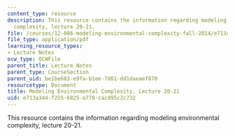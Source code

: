 ```yaml
---
content_type: resource
description: This resource contains the information regarding modeling environmental
  complexity, lecture 20-21.
file: /courses/12-086-modeling-environmental-complexity-fall-2014/e713a344f2556825a778cacd95c2c732_MIT12_086F14_biocycle.pdf
file_type: application/pdf
learning_resource_types:
- Lecture Notes
ocw_type: OCWFile
parent_title: Lecture Notes
parent_type: CourseSection
parent_uid: be1be683-e9fa-b1ee-7d61-dd1daeaef870
resourcetype: Document
title: Modeling Environmental Complexity, Lecture 20-21
uid: e713a344-f255-6825-a778-cacd95c2c732
---
```

This resource contains the information regarding modeling environmental complexity, lecture 20-21.

